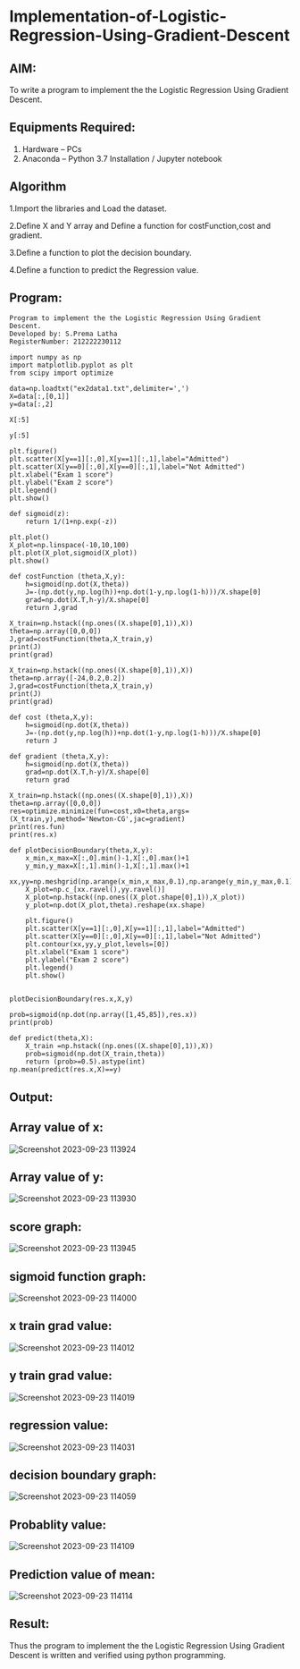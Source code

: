 # Implementation-of-Logistic-Regression-Using-Gradient-Descent

## AIM:
To write a program to implement the the Logistic Regression Using Gradient Descent.

## Equipments Required:
1. Hardware – PCs
2. Anaconda – Python 3.7 Installation / Jupyter notebook

## Algorithm
1.Import the libraries and Load the dataset.

2.Define X and Y array and Define a function for costFunction,cost and gradient.

3.Define a function to plot the decision boundary.

4.Define a function to predict the Regression value.

## Program:
```
Program to implement the the Logistic Regression Using Gradient Descent.
Developed by: S.Prema Latha
RegisterNumber: 212222230112

import numpy as np
import matplotlib.pyplot as plt
from scipy import optimize

data=np.loadtxt("ex2data1.txt",delimiter=',')
X=data[:,[0,1]]
y=data[:,2]

X[:5]

y[:5]

plt.figure()
plt.scatter(X[y==1][:,0],X[y==1][:,1],label="Admitted")
plt.scatter(X[y==0][:,0],X[y==0][:,1],label="Not Admitted")
plt.xlabel("Exam 1 score")
plt.ylabel("Exam 2 score")
plt.legend()
plt.show()

def sigmoid(z):
    return 1/(1+np.exp(-z))

plt.plot()
X_plot=np.linspace(-10,10,100)
plt.plot(X_plot,sigmoid(X_plot))
plt.show()

def costFunction (theta,X,y):
    h=sigmoid(np.dot(X,theta))
    J=-(np.dot(y,np.log(h))+np.dot(1-y,np.log(1-h)))/X.shape[0]
    grad=np.dot(X.T,h-y)/X.shape[0]
    return J,grad

X_train=np.hstack((np.ones((X.shape[0],1)),X))
theta=np.array([0,0,0])
J,grad=costFunction(theta,X_train,y)
print(J)
print(grad)

X_train=np.hstack((np.ones((X.shape[0],1)),X))
theta=np.array([-24,0.2,0.2])
J,grad=costFunction(theta,X_train,y)
print(J)
print(grad)

def cost (theta,X,y):
    h=sigmoid(np.dot(X,theta))
    J=-(np.dot(y,np.log(h))+np.dot(1-y,np.log(1-h)))/X.shape[0]
    return J

def gradient (theta,X,y):
    h=sigmoid(np.dot(X,theta))
    grad=np.dot(X.T,h-y)/X.shape[0]
    return grad

X_train=np.hstack((np.ones((X.shape[0],1)),X))
theta=np.array([0,0,0])
res=optimize.minimize(fun=cost,x0=theta,args=(X_train,y),method='Newton-CG',jac=gradient)
print(res.fun)
print(res.x)

def plotDecisionBoundary(theta,X,y):
    x_min,x_max=X[:,0].min()-1,X[:,0].max()+1
    y_min,y_max=X[:,1].min()-1,X[:,1].max()+1
    xx,yy=np.meshgrid(np.arange(x_min,x_max,0.1),np.arange(y_min,y_max,0.1))
    X_plot=np.c_[xx.ravel(),yy.ravel()]
    X_plot=np.hstack((np.ones((X_plot.shape[0],1)),X_plot))
    y_plot=np.dot(X_plot,theta).reshape(xx.shape)
    
    plt.figure()
    plt.scatter(X[y==1][:,0],X[y==1][:,1],label="Admitted")
    plt.scatter(X[y==0][:,0],X[y==0][:,1],label="Not Admitted")
    plt.contour(xx,yy,y_plot,levels=[0])
    plt.xlabel("Exam 1 score")
    plt.ylabel("Exam 2 score")
    plt.legend()
    plt.show()


plotDecisionBoundary(res.x,X,y)

prob=sigmoid(np.dot(np.array([1,45,85]),res.x))
print(prob)

def predict(theta,X):
    X_train =np.hstack((np.ones((X.shape[0],1)),X))
    prob=sigmoid(np.dot(X_train,theta))
    return (prob>=0.5).astype(int)
np.mean(predict(res.x,X)==y)
```

## Output:
## Array value of x:
![Screenshot 2023-09-23 113924](https://github.com/premalatha-sureshbabu/-Implementation-of-Logistic-Regression-Using-Gradient-Descent/assets/120620842/7e48ad70-907e-4585-a806-fcead19a2d76)

## Array value of y:
![Screenshot 2023-09-23 113930](https://github.com/premalatha-sureshbabu/-Implementation-of-Logistic-Regression-Using-Gradient-Descent/assets/120620842/a7e1667e-8d94-4909-be48-ebeebaf6ac72)

## score graph:
![Screenshot 2023-09-23 113945](https://github.com/premalatha-sureshbabu/-Implementation-of-Logistic-Regression-Using-Gradient-Descent/assets/120620842/b34a3003-38bf-40fc-870f-5c368ecf4982)

## sigmoid function graph:
![Screenshot 2023-09-23 114000](https://github.com/premalatha-sureshbabu/-Implementation-of-Logistic-Regression-Using-Gradient-Descent/assets/120620842/98cc6cc3-da72-44bf-9ab0-b8c667afe50a)

## x train grad value:
![Screenshot 2023-09-23 114012](https://github.com/premalatha-sureshbabu/-Implementation-of-Logistic-Regression-Using-Gradient-Descent/assets/120620842/41cab977-c53f-4e14-b70f-3cf2f1ed406f)

## y train grad value:
![Screenshot 2023-09-23 114019](https://github.com/premalatha-sureshbabu/-Implementation-of-Logistic-Regression-Using-Gradient-Descent/assets/120620842/7e15370a-ad0c-4817-9470-1251145c316b)

## regression value:
![Screenshot 2023-09-23 114031](https://github.com/premalatha-sureshbabu/-Implementation-of-Logistic-Regression-Using-Gradient-Descent/assets/120620842/dff70077-50b7-4310-8244-b179f3eaecef)

## decision boundary graph:
![Screenshot 2023-09-23 114059](https://github.com/premalatha-sureshbabu/-Implementation-of-Logistic-Regression-Using-Gradient-Descent/assets/120620842/37ef683a-bf67-4590-863d-8178891be739)

## Probablity value:
![Screenshot 2023-09-23 114109](https://github.com/premalatha-sureshbabu/-Implementation-of-Logistic-Regression-Using-Gradient-Descent/assets/120620842/e2066e39-2e84-40db-b6c5-bd5468b7a825)

## Prediction value of mean:
![Screenshot 2023-09-23 114114](https://github.com/premalatha-sureshbabu/-Implementation-of-Logistic-Regression-Using-Gradient-Descent/assets/120620842/42e715be-3ac1-4122-9c87-a21100189de1)

## Result:
Thus the program to implement the the Logistic Regression Using Gradient Descent is written and verified using python programming.

